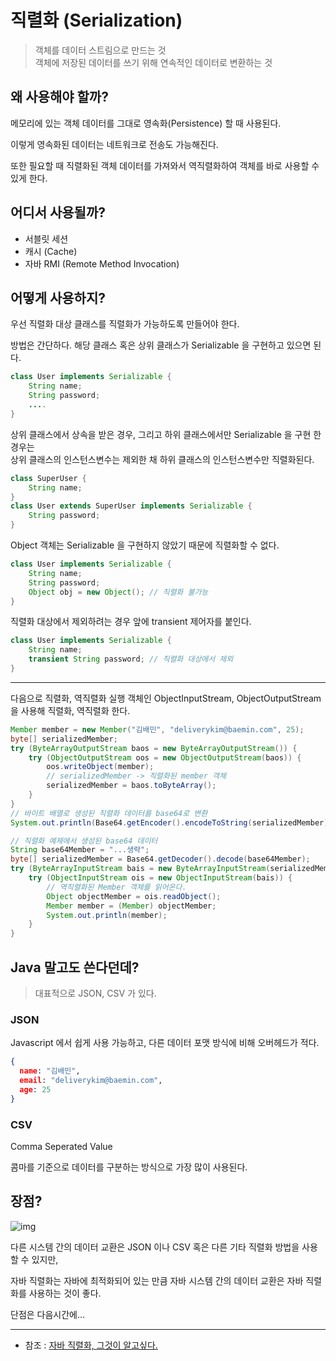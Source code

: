 # 직렬화 (Serialization)

> 객체를 데이터 스트림으로 만드는 것   
> 객체에 저장된 데이터를 쓰기 위해 연속적인 데이터로 변환하는 것

## 왜 사용해야 할까?

메모리에 있는 객체 데이터를 그대로 영속화(Persistence) 할 때 사용된다.

이렇게 영속화된 데이터는 네트워크로 전송도 가능해진다.

또한 필요할 때 직렬화된 객체 데이터를 가져와서 역직렬화하여 객체를 바로 사용할 수 있게 한다.

## 어디서 사용될까?
 - 서블릿 세션
 - 캐시 (Cache)
 - 자바 RMI (Remote Method Invocation)

## 어떻게 사용하지?

우선 직렬화 대상 클래스를 직렬화가 가능하도록 만들어야 한다.

방법은 간단하다. 해당 클래스 혹은 상위 클래스가 Serializable 을 구현하고 있으면 된다. 

```java
class User implements Serializable {
    String name;
    String password;
    ....
}
```

상위 클래스에서 상속을 받은 경우, 그리고 하위 클래스에서만 Serializable 을 구현 한 경우는   
상위 클래스의 인스턴스변수는 제외한 채 하위 클래스의 인스턴스변수만 직렬화된다.

```java
class SuperUser {
    String name;
}
class User extends SuperUser implements Serializable {
    String password;
}
```

Object 객체는 Serializable 을 구현하지 않았기 때문에 직렬화할 수 없다.

```java
class User implements Serializable {
    String name;
    String password;
    Object obj = new Object(); // 직렬화 불가능
}
```

직렬화 대상에서 제외하려는 경우 앞에 transient 제어자를 붙인다.

```java
class User implements Serializable {
    String name;
    transient String password; // 직렬화 대상에서 제외
}
```
---
다음으로 직렬화, 역직렬화 실행 객체인 ObjectInputStream, ObjectOutputStream 을 사용해 직렬화, 역직렬화 한다.

```java
Member member = new Member("김배민", "deliverykim@baemin.com", 25);
byte[] serializedMember;
try (ByteArrayOutputStream baos = new ByteArrayOutputStream()) {
    try (ObjectOutputStream oos = new ObjectOutputStream(baos)) {
        oos.writeObject(member);
        // serializedMember -> 직렬화된 member 객체 
        serializedMember = baos.toByteArray();
    }
}
// 바이트 배열로 생성된 직렬화 데이터를 base64로 변환
System.out.println(Base64.getEncoder().encodeToString(serializedMember));
```

```java
// 직렬화 예제에서 생성된 base64 데이터 
String base64Member = "...생략";
byte[] serializedMember = Base64.getDecoder().decode(base64Member);
try (ByteArrayInputStream bais = new ByteArrayInputStream(serializedMember)) {
    try (ObjectInputStream ois = new ObjectInputStream(bais)) {
        // 역직렬화된 Member 객체를 읽어온다.
        Object objectMember = ois.readObject();
        Member member = (Member) objectMember;
        System.out.println(member);
    }
}
```

## Java 말고도 쓴다던데?

> 대표적으로 JSON, CSV 가 있다.

### JSON

Javascript 에서 쉽게 사용 가능하고, 다른 데이터 포맷 방식에 비해 오버헤드가 적다.

```json
{ 
  name: "김배민",
  email: "deliverykim@baemin.com",
  age: 25 
}
```

### CSV

Comma Seperated Value

콤마를 기준으로 데이터를 구분하는 방식으로 가장 많이 사용된다.

## 장점?

![img](https://techblog.woowahan.com/wp-content/uploads/img/2017-10-05/java-serial-ex1.jpeg)

다른 시스템 간의 데이터 교환은 JSON 이나 CSV 혹은 다른 기타 직렬화 방법을 사용할 수 있지만, 

자바 직렬화는 자바에 최적화되어 있는 만큼 자바 시스템 간의 데이터 교환은 자바 직렬화를 사용하는 것이 좋다.


단점은 다음시간에...


---

- 참조 : [자바 직렬화, 그것이 알고싶다.](https://techblog.woowahan.com/2550/) 